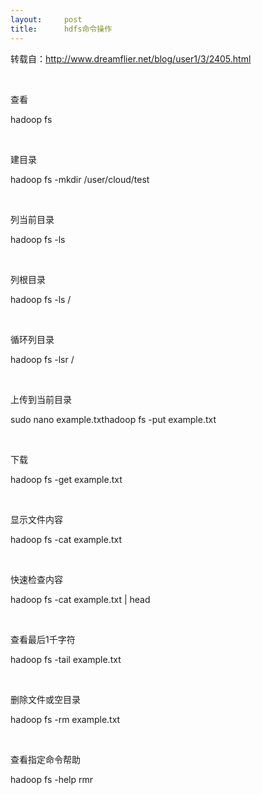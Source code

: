 ```yaml
---
layout:     post
title:      hdfs命令操作
---
```

<div id="article_content" class="article_content clearfix csdn-tracking-statistics" data-pid="blog" data-mod="popu_307" data-dsm="post">
								            <link rel="stylesheet" href="https://csdnimg.cn/release/phoenix/template/css/ck_htmledit_views-f76675cdea.css">
						<div class="htmledit_views" id="content_views">
                
<p>转载自：<a href="http://www.dreamflier.net/blog/user1/3/2405.html" rel="nofollow">http://www.dreamflier.net/blog/user1/3/2405.html</a></p>
<p> </p>
<p>查看</p>
<p>hadoop fs</p>
<p> </p>
<p>建目录</p>
<p>hadoop fs -mkdir /user/cloud/test</p>
<p> </p>
<p>列当前目录</p>
<p>hadoop fs -ls</p>
<p> </p>
<p>列根目录</p>
<p>hadoop fs -ls /</p>
<p> </p>
<p>循环列目录</p>
<p>hadoop fs -lsr /</p>
<p> </p>
<p>上传到当前目录</p>
<p>sudo nano example.txthadoop fs -put example.txt</p>
<p> </p>
<p>下载</p>
<p>hadoop fs -get example.txt </p>
<p> </p>
<p>显示文件内容</p>
<p>hadoop fs -cat example.txt</p>
<p> </p>
<p>快速检查内容</p>
<p>hadoop fs -cat example.txt | head</p>
<p> </p>
<p>查看最后1千字符</p>
<p>hadoop fs -tail example.txt</p>
<p> </p>
<p>删除文件或空目录</p>
<p>hadoop fs -rm example.txt</p>
<p> </p>
<p>查看指定命令帮助</p>
<p>hadoop fs -help rmr </p>
            </div>
                </div>
